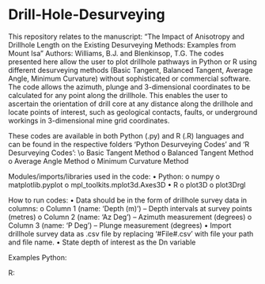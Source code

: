 # Drill-Hole-Desurveying

This repository relates to the manuscript: “The Impact of Anisotropy and Drillhole Length on the Existing Desurveying Methods: Examples from Mount Isa”
Authors: Williams, B.J. and Blenkinsop, T.G.
The codes presented here allow the user to plot drillhole pathways in Python or R using different desurveying methods (Basic Tangent, Balanced Tangent, Average Angle, Minimum Curvature) without sophisticated or commercial software. The code allows the azimuth, plunge and 3-dimensional coordinates to be calculated for any point along the drillhole. This enables the user to ascertain the orientation of drill core at any distance along the drillhole and locate points of interest, such as geological contacts, faults, or underground workings in 3-dimensional mine grid coordinates.

These codes are available in both Python (.py) and R (.R) languages and can be found in the respective folders ‘Python Desurveying Codes’ and ‘R Desurveying Codes’:
\\o	Basic Tangent Method
  o	Balanced Tangent Method
  o	Average Angle Method
  o	Minimum Curvature Method

Modules/imports/libraries used in the code:
  •	Python:
    o	numpy
    o	matplotlib.pyplot
    o	mpl_toolkits.mplot3d.Axes3D
  •	R
    o	plot3D
    o	plot3Drgl

How to run codes:
  •	Data should be in the form of drillhole survey data in columns:
    o	Column 1 (name: ‘Depth (m)’) – Depth intervals at survey points (metres)
    o	Column 2 (name: ‘Az Deg’) – Azimuth measurement (degrees)
    o	Column 3 (name: ‘P Deg’) – Plunge measurement (degrees)
  •	Import drillhole survey data as .csv file by replacing ‘#File#.csv’ with file your path and file name.
  •	State depth of interest as the Dn variable

Examples
Python:



R:
